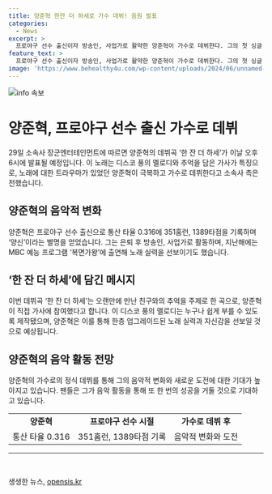```yaml
---
title: 양준혁 한잔 더 하세로 가수 데뷔! 음원 발표
categories:
  - News
excerpt: >
  프로야구 선수 출신이자 방송인, 사업가로 활약한 양준혁이 가수로 데뷔한다. 그의 첫 싱글 한 잔 더 하세는 디스코 풍의 멜로디와 추억을 노래한 가사가 특징이다. 평소 노래에 대한 트라우마를 밝힌 양준혁은 이 노래로 어려움을 극복하고 정식 데뷔하며, 소속사는 한층 업그레이드된 노래 실력과 자신감을 보여줄 것으로 전했다. 양준혁은 프로야구선수로 활약했던 뒤 방송인으로 활동하며, 작년에는 복면가왕에 출연하여 노래 실력을 선보인 바 있다.
feature_text: >
  프로야구 선수 출신이자 방송인, 사업가로 활약한 양준혁이 가수로 데뷔한다. 그의 첫 싱글 한 잔 더 하세는 디스코 풍의 멜로디와 추억을 노래한 가사가 특징이다. 평소 노래에 대한 트라우마를 밝힌 양준혁은 이 노래로 어려움을 극복하고 정식 데뷔하며, 소속사는 한층 업그레이드된 노래 실력과 자신감을 보여줄 것으로 전했다. 양준혁은 프로야구선수로 활약했던 뒤 방송인으로 활동하며, 작년에는 복면가왕에 출연하여 노래 실력을 선보인 바 있다.
image: 'https://www.behealthy4u.com/wp-content/uploads/2024/06/unnamed-file.png'
---
```


<p><img src="https://www.behealthy4u.com/wp-content/uploads/2024/06/unnamed-file.png" alt="info 속보" /></p>

<h1 data-ke-size="size26">양준혁, 프로야구 선수 출신 가수로 데뷔</h1>

<p data-ke-size="size16">29일 소속사 장군엔터테인먼트에 따르면 양준혁의 데뷔곡 ‘한 잔 더 하세’가 이날 오후 6시에 발표될 예정입니다. 이 노래는 디스코 풍의 멜로디와 추억을 담은 가사가 특징으로, 노래에 대한 트라우마가 있었던 양준혁이 극복하고 가수로 데뷔한다고 소속사 측은 전했습니다.</p>

<h2 data-ke-size="size24">양준혁의 음악적 변화</h2>

<p data-ke-size="size16">양준혁은 프로야구 선수 출신으로 통산 타율 0.316에 351홈런, 1389타점을 기록하며 ‘양신’이라는 별명을 얻었습니다. 그는 은퇴 후 방송인, 사업가로 활동하며, 지난해에는 MBC 예능 프로그램 ‘복면가왕’에 출연해 노래 실력을 선보이기도 했습니다.</p>

<h2 data-ke-size="size24">‘한 잔 더 하세’에 담긴 메시지</h2>

<p data-ke-size="size16">이번 데뷔곡 ‘한 잔 더 하세’는 오랜만에 만난 친구와의 추억을 주제로 한 곡으로, 양준혁이 직접 가사에 참여했다고 합니다. 이 디스코 풍의 멜로디는 누구나 쉽게 부를 수 있도록 제작됐으며, 양준혁은 이를 통해 한층 업그레이드된 노래 실력과 자신감을 선보일 것으로 예상됩니다.</p>

<h2 data-ke-size="size24">양준혁의 음악 활동 전망</h2>

<p data-ke-size="size16">양준혁의 가수로의 정식 데뷔를 통해 그의 음악적 변화와 새로운 도전에 대한 기대가 높아지고 있습니다. 팬들은 그가 음악 활동을 통해 또 한 번의 성공을 거둘 것으로 기대하고 있습니다.</p>

<table>
<tbody>
<tr>
<td style="text-align: center; height: 17px;"><b>양준혁</b></td>
<td style="text-align: center; height: 17px;"><b>프로야구 선수 시절</b></td>
<td style="text-align: center; height: 17px;"><b>가수로 데뷔 후</b></td>
</tr>
<tr>
<td style="text-align: center;">통산 타율 0.316</td>
<td style="text-align: center;">351홈런, 1389타점 기록</td>
<td style="text-align: center;">음악적 변화와 도전</td>
</tr>
</tbody>
</table>

<hr>

<p data-ke-size="size16">&nbsp;</p>
생생한 뉴스, <a href="https://opensis.kr" rel="dofollow">opensis.kr</a>


